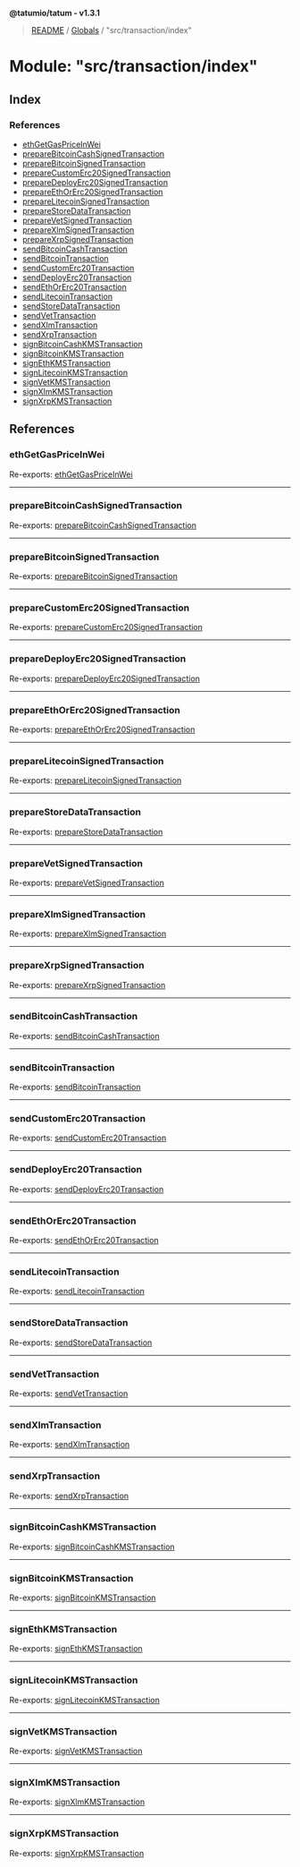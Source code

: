 **@tatumio/tatum - v1.3.1**

> [README](../README.md) / [Globals](../globals.md) / "src/transaction/index"

# Module: "src/transaction/index"

## Index

### References

* [ethGetGasPriceInWei](_src_transaction_index_.md#ethgetgaspriceinwei)
* [prepareBitcoinCashSignedTransaction](_src_transaction_index_.md#preparebitcoincashsignedtransaction)
* [prepareBitcoinSignedTransaction](_src_transaction_index_.md#preparebitcoinsignedtransaction)
* [prepareCustomErc20SignedTransaction](_src_transaction_index_.md#preparecustomerc20signedtransaction)
* [prepareDeployErc20SignedTransaction](_src_transaction_index_.md#preparedeployerc20signedtransaction)
* [prepareEthOrErc20SignedTransaction](_src_transaction_index_.md#prepareethorerc20signedtransaction)
* [prepareLitecoinSignedTransaction](_src_transaction_index_.md#preparelitecoinsignedtransaction)
* [prepareStoreDataTransaction](_src_transaction_index_.md#preparestoredatatransaction)
* [prepareVetSignedTransaction](_src_transaction_index_.md#preparevetsignedtransaction)
* [prepareXlmSignedTransaction](_src_transaction_index_.md#preparexlmsignedtransaction)
* [prepareXrpSignedTransaction](_src_transaction_index_.md#preparexrpsignedtransaction)
* [sendBitcoinCashTransaction](_src_transaction_index_.md#sendbitcoincashtransaction)
* [sendBitcoinTransaction](_src_transaction_index_.md#sendbitcointransaction)
* [sendCustomErc20Transaction](_src_transaction_index_.md#sendcustomerc20transaction)
* [sendDeployErc20Transaction](_src_transaction_index_.md#senddeployerc20transaction)
* [sendEthOrErc20Transaction](_src_transaction_index_.md#sendethorerc20transaction)
* [sendLitecoinTransaction](_src_transaction_index_.md#sendlitecointransaction)
* [sendStoreDataTransaction](_src_transaction_index_.md#sendstoredatatransaction)
* [sendVetTransaction](_src_transaction_index_.md#sendvettransaction)
* [sendXlmTransaction](_src_transaction_index_.md#sendxlmtransaction)
* [sendXrpTransaction](_src_transaction_index_.md#sendxrptransaction)
* [signBitcoinCashKMSTransaction](_src_transaction_index_.md#signbitcoincashkmstransaction)
* [signBitcoinKMSTransaction](_src_transaction_index_.md#signbitcoinkmstransaction)
* [signEthKMSTransaction](_src_transaction_index_.md#signethkmstransaction)
* [signLitecoinKMSTransaction](_src_transaction_index_.md#signlitecoinkmstransaction)
* [signVetKMSTransaction](_src_transaction_index_.md#signvetkmstransaction)
* [signXlmKMSTransaction](_src_transaction_index_.md#signxlmkmstransaction)
* [signXrpKMSTransaction](_src_transaction_index_.md#signxrpkmstransaction)

## References

### ethGetGasPriceInWei

Re-exports: [ethGetGasPriceInWei](_src_transaction_eth_.md#ethgetgaspriceinwei)

___

### prepareBitcoinCashSignedTransaction

Re-exports: [prepareBitcoinCashSignedTransaction](_src_transaction_bcash_.md#preparebitcoincashsignedtransaction)

___

### prepareBitcoinSignedTransaction

Re-exports: [prepareBitcoinSignedTransaction](_src_transaction_bitcoin_.md#preparebitcoinsignedtransaction)

___

### prepareCustomErc20SignedTransaction

Re-exports: [prepareCustomErc20SignedTransaction](_src_transaction_eth_.md#preparecustomerc20signedtransaction)

___

### prepareDeployErc20SignedTransaction

Re-exports: [prepareDeployErc20SignedTransaction](_src_transaction_eth_.md#preparedeployerc20signedtransaction)

___

### prepareEthOrErc20SignedTransaction

Re-exports: [prepareEthOrErc20SignedTransaction](_src_transaction_eth_.md#prepareethorerc20signedtransaction)

___

### prepareLitecoinSignedTransaction

Re-exports: [prepareLitecoinSignedTransaction](_src_transaction_bitcoin_.md#preparelitecoinsignedtransaction)

___

### prepareStoreDataTransaction

Re-exports: [prepareStoreDataTransaction](_src_transaction_eth_.md#preparestoredatatransaction)

___

### prepareVetSignedTransaction

Re-exports: [prepareVetSignedTransaction](_src_transaction_vet_.md#preparevetsignedtransaction)

___

### prepareXlmSignedTransaction

Re-exports: [prepareXlmSignedTransaction](_src_transaction_xlm_.md#preparexlmsignedtransaction)

___

### prepareXrpSignedTransaction

Re-exports: [prepareXrpSignedTransaction](_src_transaction_xrp_.md#preparexrpsignedtransaction)

___

### sendBitcoinCashTransaction

Re-exports: [sendBitcoinCashTransaction](_src_transaction_bcash_.md#sendbitcoincashtransaction)

___

### sendBitcoinTransaction

Re-exports: [sendBitcoinTransaction](_src_transaction_bitcoin_.md#sendbitcointransaction)

___

### sendCustomErc20Transaction

Re-exports: [sendCustomErc20Transaction](_src_transaction_eth_.md#sendcustomerc20transaction)

___

### sendDeployErc20Transaction

Re-exports: [sendDeployErc20Transaction](_src_transaction_eth_.md#senddeployerc20transaction)

___

### sendEthOrErc20Transaction

Re-exports: [sendEthOrErc20Transaction](_src_transaction_eth_.md#sendethorerc20transaction)

___

### sendLitecoinTransaction

Re-exports: [sendLitecoinTransaction](_src_transaction_bitcoin_.md#sendlitecointransaction)

___

### sendStoreDataTransaction

Re-exports: [sendStoreDataTransaction](_src_transaction_eth_.md#sendstoredatatransaction)

___

### sendVetTransaction

Re-exports: [sendVetTransaction](_src_transaction_vet_.md#sendvettransaction)

___

### sendXlmTransaction

Re-exports: [sendXlmTransaction](_src_transaction_xlm_.md#sendxlmtransaction)

___

### sendXrpTransaction

Re-exports: [sendXrpTransaction](_src_transaction_xrp_.md#sendxrptransaction)

___

### signBitcoinCashKMSTransaction

Re-exports: [signBitcoinCashKMSTransaction](_src_transaction_bcash_.md#signbitcoincashkmstransaction)

___

### signBitcoinKMSTransaction

Re-exports: [signBitcoinKMSTransaction](_src_transaction_bitcoin_.md#signbitcoinkmstransaction)

___

### signEthKMSTransaction

Re-exports: [signEthKMSTransaction](_src_transaction_eth_.md#signethkmstransaction)

___

### signLitecoinKMSTransaction

Re-exports: [signLitecoinKMSTransaction](_src_transaction_bitcoin_.md#signlitecoinkmstransaction)

___

### signVetKMSTransaction

Re-exports: [signVetKMSTransaction](_src_transaction_vet_.md#signvetkmstransaction)

___

### signXlmKMSTransaction

Re-exports: [signXlmKMSTransaction](_src_transaction_xlm_.md#signxlmkmstransaction)

___

### signXrpKMSTransaction

Re-exports: [signXrpKMSTransaction](_src_transaction_xrp_.md#signxrpkmstransaction)
